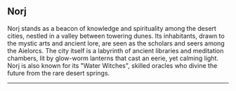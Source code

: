 ## Norj

Norj stands as a beacon of knowledge and spirituality among the desert cities, nestled in a valley between towering dunes. Its inhabitants, drawn to the mystic arts and ancient lore, are seen as the scholars and seers among the Aielorcs. The city itself is a labyrinth of ancient libraries and meditation chambers, lit by glow-worm lanterns that cast an eerie, yet calming light. Norj is also known for its "Water Witches", skilled oracles who divine the future from the rare desert springs.


---
